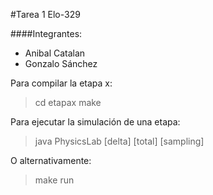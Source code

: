 #Tarea 1 Elo-329

####Integrantes:
* Anibal Catalan
* Gonzalo Sánchez

Para compilar la etapa x:
> cd etapax
> make

Para ejecutar la simulación de una etapa:
> java PhysicsLab [delta] [total] [sampling]

O alternativamente:
> make run
